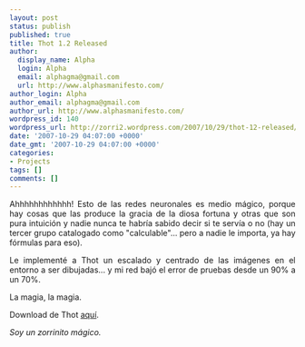 ```yaml
---
layout: post
status: publish
published: true
title: Thot 1.2 Released
author:
  display_name: Alpha
  login: Alpha
  email: alphagma@gmail.com
  url: http://www.alphasmanifesto.com/
author_login: Alpha
author_email: alphagma@gmail.com
author_url: http://www.alphasmanifesto.com/
wordpress_id: 140
wordpress_url: http://zorri2.wordpress.com/2007/10/29/thot-12-released/
date: '2007-10-29 04:07:00 +0000'
date_gmt: '2007-10-29 04:07:00 +0000'
categories:
- Projects
tags: []
comments: []
---
```

<div style="text-align:justify;">Ahhhhhhhhhhhh! Esto de las redes neuronales es medio m&aacute;gico, porque hay cosas que las produce la gracia de la diosa fortuna y otras que son pura intuici&oacute;n y nadie nunca te habr&iacute;a sabido decir si te serv&iacute;a o no (hay un tercer grupo catalogado como "calculable"... pero a nadie le importa, ya hay f&oacute;rmulas para eso).</p>
<p>Le implement&eacute; a Thot un escalado y centrado de las im&aacute;genes en el entorno a ser dibujadas... y mi red baj&oacute; el error de pruebas desde un 90% a un 70%.</p>
<p>La magia, la magia.</p>
<p>Download de Thot <a href="http://alphagma.googlepages.com/">aqu&iacute;</a>.</p>
<p><span style="font-style:italic;">Soy un zorrinito m&aacute;gico.</span></div>
